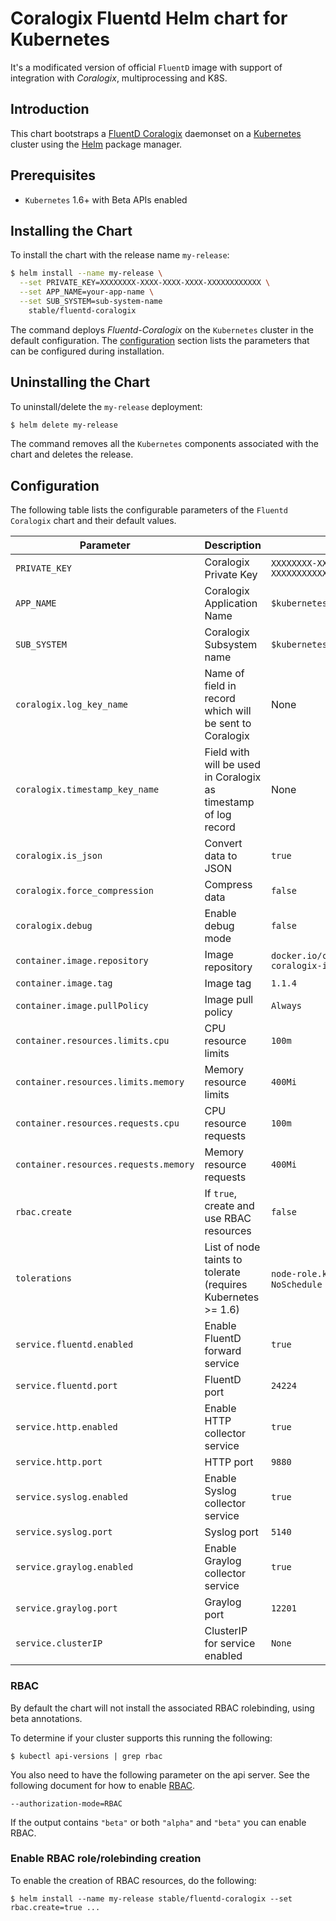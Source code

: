 # Coralogix Fluentd Helm chart for Kubernetes

It's a modificated version of official `FluentD` image with support of integration with *Coralogix*, multiprocessing and K8S.

## Introduction

This chart bootstraps a [FluentD Coralogix](https://github.com/coralogix/fluentd-coralogix-image) daemonset on a [Kubernetes](http://kubernetes.io) cluster using the [Helm](https://helm.sh) package manager.

## Prerequisites

- `Kubernetes` 1.6+ with Beta APIs enabled

## Installing the Chart

To install the chart with the release name `my-release`:

```bash
$ helm install --name my-release \
  --set PRIVATE_KEY=XXXXXXXX-XXXX-XXXX-XXXX-XXXXXXXXXXXX \
  --set APP_NAME=your-app-name \
  --set SUB_SYSTEM=sub-system-name
    stable/fluentd-coralogix
```

The command deploys *Fluentd-Coralogix* on the `Kubernetes` cluster in the default configuration. The [configuration](#configuration) section lists the parameters that can be configured during installation.

## Uninstalling the Chart

To uninstall/delete the `my-release` deployment:

```bash
$ helm delete my-release
```

The command removes all the `Kubernetes` components associated with the chart and deletes the release.

## Configuration

The following table lists the configurable parameters of the `Fluentd Coralogix` chart and their default values.

| Parameter                                  | Description                                                                                                    | Default                                        |
|--------------------------------------------|----------------------------------------------------------------------------------------------------------------|------------------------------------------------|
| `PRIVATE_KEY`                              | Coralogix Private Key                                                                                          | `XXXXXXXX-XXXX-XXXX-XXXX-XXXXXXXXXXXX`         |
| `APP_NAME`                                 | Coralogix Application Name                                                                                     | `$kubernetes.namespace_name`                   |
| `SUB_SYSTEM`                               | Coralogix Subsystem name                                                                                       | `$kubernetes.container_name`                   |
| `coralogix.log_key_name`                   | Name of field in record which will be sent to Coralogix                                                        | None                                           |
| `coralogix.timestamp_key_name`             | Field with will be used in Coralogix as timestamp of log record                                                | None                                           |
| `coralogix.is_json`                        | Convert data to JSON                                                                                           | `true`                                         |
| `coralogix.force_compression`              | Compress data                                                                                                  | `false`                                        |
| `coralogix.debug`                  | Enable debug mode                                                                                                      | `false`                                        |
| `container.image.repository`               | Image repository                                                                                               | `docker.io/coralogixrepo/fluentd-coralogix-image` |
| `container.image.tag`                      | Image tag                                                                                                      | `1.1.4`                                        |
| `container.image.pullPolicy`       | Image pull policy                                                                                                      | `Always`                                       |
| `container.resources.limits.cpu`           | CPU resource limits                                                                                            | `100m`                                         |
| `container.resources.limits.memory`        | Memory resource limits                                                                                         | `400Mi`                                        |
| `container.resources.requests.cpu`         | CPU resource requests                                                                                          | `100m`                                         |
| `container.resources.requests.memory`      | Memory resource requests                                                                                       | `400Mi`                                        |
| `rbac.create`                      | If `true`, create and use RBAC resources                                                                               | `false`                                        |
| `tolerations`                              | List of node taints to tolerate (requires Kubernetes >= 1.6)                                                   | `node-role.kubernetes.io/master`: `NoSchedule` |
| `service.fluentd.enabled`                  | Enable FluentD forward service                                                                                 | `true`                                         |
| `service.fluentd.port`                     | FluentD port                                                                                                   | `24224`                                        |
| `service.http.enabled`                     | Enable HTTP collector service                                                                                  | `true`                                         |
| `service.http.port`                        | HTTP port                                                                                                      | `9880`                                         |
| `service.syslog.enabled`                   | Enable Syslog collector service                                                                                | `true`                                         |
| `service.syslog.port`                      | Syslog port                                                                                                    | `5140`                                         |
| `service.graylog.enabled`                  | Enable Graylog collector service                                                                               | `true`                                         |
| `service.graylog.port`                     | Graylog port                                                                                                   | `12201`                                        |
| `service.clusterIP`                        | ClusterIP for service enabled                                                                                  | `None`                                         |


### RBAC

By default the chart will not install the associated RBAC rolebinding,
using beta annotations.

To determine if your cluster supports this running the following:

```console
$ kubectl api-versions | grep rbac
```

You also need to have the following parameter on the api server. See the
following document for how to enable [RBAC](https://kubernetes.io/docs/admin/authorization/rbac/).

```
--authorization-mode=RBAC
```

If the output contains `"beta"` or both `"alpha"` and `"beta"` you can enable RBAC.

### Enable RBAC role/rolebinding creation

To enable the creation of RBAC resources, do the following:

```console
$ helm install --name my-release stable/fluentd-coralogix --set rbac.create=true ...
```
